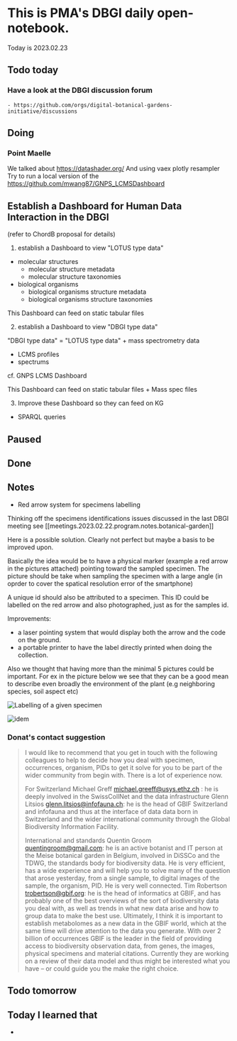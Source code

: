 

# This is PMA's DBGI daily open-notebook.

Today is 2023.02.23

## Todo today

### Have a look at the DBGI discussion forum
    - https://github.com/orgs/digital-botanical-gardens-initiative/discussions
###
###

## Doing


### Point Maelle

We talked about https://datashader.org/
And using vaex
plotly resampler
Try to run a local version of the https://github.com/mwang87/GNPS_LCMSDashboard


## Establish a Dashboard for Human Data Interaction in the DBGI

(refer to ChordB proposal for details)

1. establish a Dashboard to view "LOTUS type data"

- molecular structures
  - molecular structure metadata 
  - molecular structure taxonomies
- biological organisms
  - biological organisms structure metadata 
  - biological organisms structure taxonomies

This Dashboard can feed on static tabular files

2. establish a Dashboard to view "DBGI type data"

"DBGI type data" = "LOTUS type data" + mass spectrometry data

- LCMS profiles
- spectrums

cf. GNPS LCMS Dashboard

This Dashboard can feed on static tabular files + Mass spec files

3. Improve these Dashboard so they can feed on KG

- SPARQL queries 


## Paused

## Done

## Notes

- Red arrow system for specimens labelling

Thinking off the specimens identifications issues discussed in the last DBGI meeting see [[meetings.2023.02.22.program.notes.botanical-garden]]

Here is a possible solution.
Clearly not perfect but maybe a basis to be improved upon.

Basically the idea would be to have a physical marker (example a red arrow in the pictures attached) pointing toward the sampled specimen.
The picture should be take when sampling the specimen with a large angle (in oprder to cover the spatical resolution error of the smartphone)

A unique id should also be attributed to a specimen. This ID could be labelled on the red arrow and also photographed, just as for the samples id.

Improvements: 

- a laser pointing system that would display both the arrow and the code on the ground.
- a portable printer to have the label directly printed when doing the collection.

Also we thought that having more than the minimal 5 pictures could be important. For ex in the picture below we see that they can be a good mean to describe even broadly the environment of the plant (e.g neighboring species, soil aspect etc)

![Labelling of a given specimen](/assets/images/2023-02-23-17-37-53.png)

![idem](/assets/images/2023-02-23-17-39-02.png)


### Donat's contact suggestion 

> I would like to recommend that you get in touch with the following colleagues to help to decide how you deal with specimen, occurrences, organism, PIDs to get it solve for you to be part of the wider community from begin with. There is a lot of experience now.
>  
> For Switzerland
> Michael Greff michael.greeff@usys.ethz.ch : he is deeply involved in the  SwissCollNet and the data infrastructure
> Glenn Litsios glenn.litsios@infofauna.ch: he is the head of GBIF Switzerland and infofauna and thus at the interface of data data born in Switzerland and the wider international community through the Global Biodiversity Information Facility.
>  
> International and standards
> Quentin Groom quentingroom@gmail.com: he is an active botanist and IT person at the Meise botanical garden in Belgium, involved in DiSSCo and the TDWG, the standards body for biodiversity data. He is very efficient, has a wide experience and will help you to solve many of the question that arose yesterday, from  a single sample, to digital images of the sample, the organism, PID. He is very well connected.
> Tim Robertson trobertson@gbif.org: he is the head of informatics at GBIF, and has probably one of the best overviews of the sort of biodiversity data you deal with, as well as trends in what new data arise and how to group data to make the best use. Ultimately, I think it is important to establish metabolomes as a new data in the GBIF world, which at the same time will drive attention to the data you generate. With over 2 billion of occurrences GBIF is the leader in the field of providing access to biodiversity observation data, from genes, the images, physical specimens and material citations. Currently they are working on a review of their data model and thus might be interested what you have – or could guide you the make the right choice.
> 

## Todo tomorrow

###
###
###


## Today I learned that

-